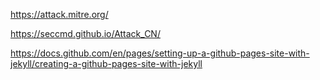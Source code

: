 https://attack.mitre.org/

https://seccmd.github.io/Attack_CN/


https://docs.github.com/en/pages/setting-up-a-github-pages-site-with-jekyll/creating-a-github-pages-site-with-jekyll
